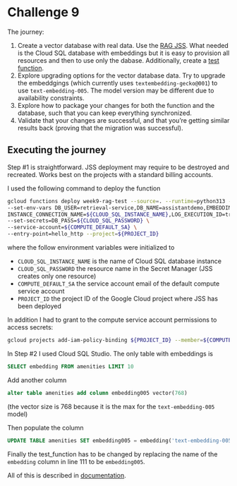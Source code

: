# Challenge 9

The journey:

1. Create a vector database with real data. Use the [RAG JSS](https://cloud.google.com/architecture/ai-ml/generative-ai-rag). What needed is the Cloud SQL database with embeddings but it is easy to provision all resources and then to use only the dabase.
   Additionally, create a [test function](https://github.com/minherz/aichallenges/tree/main/challenge9/test_function).
1. Explore upgrading options for the vector database data. Try to upgrade the embeddgings (which currently uses `textembedding-gecko@001`) to use `text-embedding-005`. The model version may be different due to availability constraints.
1. Explore how to package your changes for both the function and the database, such that you can keep everything synchronized.
1. Validate that your changes are successful, and that you’re getting similar results back (proving that the migration was successful).

## Executing the journey

Step #1 is straightforward. JSS deployment may require to be destroyed and recreated. Works best on the projects with a standard billing accounts.

I used the following command to deploy the function

```bash
gcloud functions deploy week9-rag-test --source=. --runtime=python313 --trigger-http \
--set-env-vars DB_USER=retrieval-service,DB_NAME=assistantdemo,EMBEDDING_MODEL=textembedding-gecko@001,\
INSTANCE_CONNECTION_NAME=${CLOUD_SQL_INSTANCE_NAME},LOG_EXECUTION_ID=true \
--set-secrets=DB_PASS=${CLOUD_SQL_PASSWORD} \
--service-account=${COMPUTE_DEFAULT_SA} \
--entry-point=hello_http --project=${PROJECT_ID}
```

where the follow environment variables were initialized to

- `CLOUD_SQL_INSTANCE_NAME` is the name of Cloud SQL database instance
- `CLOUD_SQL_PASSWORD` the resource name in the Secret Manager (JSS creates only one resource)
- `COMPUTE_DEFAULT_SA` the service account email of the default compute service account
- `PROJECT_ID` the project ID of the Google Cloud project where JSS has been deployed

In addition I had to grant to the compute service account permissions to access secrets:

```bash
gcloud projects add-iam-policy-binding ${PROJECT_ID} --member=${COMPUTE_DEFAULT_SA} --role="roles/secretmanager.secretAccessor"
```

In Step #2 I used Cloud SQL Studio. The only table with embeddings is

```sql
SELECT embedding FROM amenities LIMIT 10
```

Add another column

```sql
alter table amenities add column embedding005 vector(768)
```

(the vector size is 768 because it is the max for the `text-embedding-005` model)

Then populate the column

```sql
UPDATE TABLE amenities SET embedding005 = embedding('text-embedding-005', concat(name, ' - ', description))::vector
```

Finally the test_function has to be changed by replacing the name of the `embedding` column in line 111 to be `embedding005`.

All of this is described in [documentation](https://cloud.google.com/sql/docs/postgres/generate-manage-vector-embeddings#generate-an-embedding).
